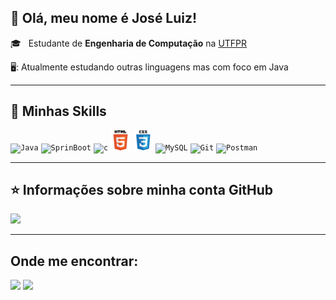 ## 💜 Olá, meu nome é <strong>José Luiz!</strong>

🎓 &nbsp; Estudante de **Engenharia de Computação** na <a href="https://www.utfpr.edu.br">UTFPR</a>

🖥️: Atualmente estudando outras linguagens mas com foco em Java

----

## 🚀 Minhas Skills

<code><img height="32" src="https://user-images.githubusercontent.com/25181517/117201156-9a724800-adec-11eb-9a9d-3cd0f67da4bc.png" alt="Java"/></code>
<code><img height="32" src="https://user-images.githubusercontent.com/25181517/183891303-41f257f8-6b3d-487c-aa56-c497b880d0fb.png" alt="SprinBoot"/></code>
<code><img height="32" src="https://cdn.iconscout.com/icon/free/png-512/c-programming-569564.png" alt="c"/></code>
<code><img height="32" src="https://raw.githubusercontent.com/github/explore/80688e429a7d4ef2fca1e82350fe8e3517d3494d/topics/html/html.png" alt="HTML5"/></code>
<code><img height="32" src="https://raw.githubusercontent.com/github/explore/80688e429a7d4ef2fca1e82350fe8e3517d3494d/topics/css/css.png" alt="CSS"/></code>
<code><img height="32" src="https://user-images.githubusercontent.com/25181517/183896128-ec99105a-ec1a-4d85-b08b-1aa1620b2046.png" alt="MySQL"/></code>
<code><img height="32" src="https://user-images.githubusercontent.com/25181517/192108372-f71d70ac-7ae6-4c0d-8395-51d8870c2ef0.png" alt="Git"/></code>
<code><img height="32" src="https://user-images.githubusercontent.com/25181517/192109061-e138ca71-337c-4019-8d42-4792fdaa7128.png" alt="Postman"/></code>

---

## ⭐ Informações sobre minha conta GitHub
<a href="https://github.com/esedp">
  <img height="180em" src="https://github-readme-stats.vercel.app/api?username=esedp&theme=dracula&show_icons=true" />
</a>

---

## Onde me encontrar: </h3> 
<div>
  <a href="https://www.linkedin.com/in/jose-luiz-7068622a" target="_blank"><img src="https://img.shields.io/badge/-LinkedIn-%230077B5?style=for-the-badge&logo=linkedin&logoColor=white" target="_blank"></a> 
 <a href = "mailto:jlnalbertii@gmail.com"><img src="https://img.shields.io/badge/-Gmail-%23333?style=for-the-badge&logo=gmail&logoColor=white" target="_blank"></a>
</div>
